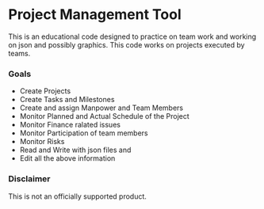 # Project Management Tool
This is an educational code designed to practice on team work and working on json and possibly graphics. 
This code works on projects executed by teams. 

### Goals
  * Create Projects
  * Create Tasks and Milestones
  * Create and assign Manpower and Team Members 
  * Monitor Planned and Actual Schedule of the Project
  * Monitor Finance ralated issues
  * Monitor Participation of team members 
  * Monitor Risks
  * Read and Write with json files and
  * Edit all the above information

### Disclaimer

This is not an officially supported product.
